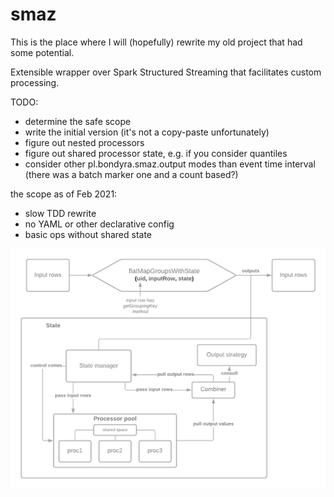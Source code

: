 # smaz
This is the place where I will (hopefully) rewrite my old project that had some potential.

Extensible wrapper over Spark Structured Streaming that facilitates custom processing.


TODO:
- determine the safe scope
- write the initial version (it's not a copy-paste unfortunately)
- figure out nested processors
- figure out shared processor state, e.g. if you consider quantiles
- consider other pl.bondyra.smaz.output modes than event time interval (there was a batch marker one and a count based?)

the scope as of Feb 2021:
- slow TDD rewrite
- no YAML or other declarative config
- basic ops without shared state

![state high level design](doc/smaz0.png?raw=true)
